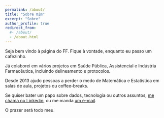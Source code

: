 ```yaml
---
permalink: /about/
title: "Sobre mim"
excerpt: "Sobre"
author_profile: true
redirect_from: 
  #- /about/
  - /about.html
---
```


Seja bem vindo à página do FF.
Fique à vontade, enquanto eu passo um cafezinho.

Já colaborei em vários projetos em Saúde Pública, Assistencial e Indústria Farmacêutica, incluindo delineamento e protocolos.

Desde 2013 ajudo pessoas a perder o medo de Matemática e Estatística em salas de aula, projetos ou coffee-breaks.

Se quiser bater um papo sobre dados, tecnologia ou outros assuntos, [me chama no Linkedin](https://www.linkedin.com/in/philsf/), ou me manda [um e-mail](mailto:prof.felipefigueiredo@gmail.com).

O prazer será todo meu.
